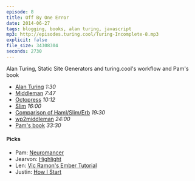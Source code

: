 ```yaml
---
episode: 8
title: Off By One Error
date: 2014-06-27
tags: blogging, books, alan turing, javascript
mp3: http://episodes.turing.cool/Turing-Incomplete-8.mp3
explicit: false
file_size: 34308304
seconds: 2730
---
```


Alan Turing, Static Site Generators and turing.cool's workflow and Pam's book

* [Alan Turing](http://www.bbc.co.uk/history/people/alan_turing) *1:30*
* [Middleman](http://middlemanapp.com) *7:47*
* [Octopress](http://octopress.org/) *10:12*
* [Slim](http://slim-lang.com) *16:00*
* [Comparison of Haml/Slim/Erb](http://graffzon.tumblr.com/post/15303347654/comparsion-of-haml-slim-erb) *19:30*
* [wp2middleman](https://github.com/mdb/wp2middleman) *24:00*
* [Pam's book](http://bleedingedgepress.com/our-books/choosing-javascript-framework/) *33:30*

#### Picks

* Pam: [Neuromancer](http://en.wikipedia.org/wiki/Neuromancer)
* Jearvon: [Highlight](http://www.andre-simon.de/)
* Len: [Vic Ramon's Ember Tutorial](http://ember.vicramon.com/)
* Justin: [How I Start](http://howistart.org/)

